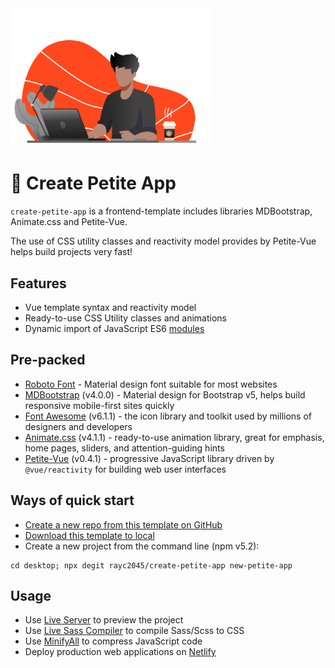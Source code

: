 <img src="https://raw.githubusercontent.com/rayc2045/create-petite-app/main/assets/images/programming.svg" width="320" />

# 🤘 Create Petite App

`create-petite-app` is a frontend-template includes libraries MDBootstrap, Animate.css and Petite-Vue.

The use of CSS utility classes and reactivity model provides by Petite-Vue helps build projects very fast!

## Features

- Vue template syntax and reactivity model
- Ready-to-use CSS Utility classes and animations
- Dynamic import of JavaScript ES6 [modules](https://github.com/mdn/js-examples/tree/master/modules)

## Pre-packed

- [Roboto Font](https://fonts.google.com/noto/specimen/Noto+Sans) - Material design font suitable for most websites
- [MDBootstrap](https://mdbootstrap.com/) (v4.0.0) - Material design for Bootstrap v5, helps build responsive mobile-first sites quickly
- [Font Awesome](https://fontawesome.com/) (v6.1.1) - the icon library and toolkit used by millions of designers and developers
- [Animate.css](https://animate.style/) (v4.1.1) - ready-to-use animation library, great for emphasis, home pages, sliders, and attention-guiding hints
- [Petite-Vue](https://github.com/vuejs/petite-vue) (v0.4.1) - progressive JavaScript library driven by `@vue/reactivity` for building web user interfaces

## Ways of quick start

- [Create a new repo from this template on GitHub](https://github.com/rayc2045/create-petite-app/)
- [Download this template to local](https://github.com/rayc2045/create-petite-app/archive/refs/heads/main.zip)
- Create a new project from the command line (npm v5.2):

```
cd desktop; npx degit rayc2045/create-petite-app new-petite-app
```

## Usage

- Use [Live Server](https://marketplace.visualstudio.com/items?itemName=ritwickdey.LiveServer) to preview the project
- Use [Live Sass Compiler](https://marketplace.visualstudio.com/items?itemName=ritwickdey.live-sass) to compile Sass/Scss to CSS
- Use [MinifyAll](https://marketplace.visualstudio.com/items?itemName=josee9988.minifyall) to compress JavaScript code
- Deploy production web applications on [Netlify](https://app.netlify.com/start)